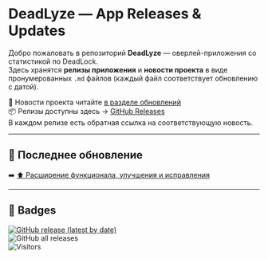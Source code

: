 # DeadLyze — App Releases & Updates

Добро пожаловать в репозиторий **DeadLyze** — оверлей-приложения со статистикой по DeadLock.  
Здесь хранятся **релизы приложения** и **новости проекта** в виде пронумерованных `.md` файлов (каждый файл соответствует обновлению с датой).  

📢 Новости проекта читайте [в разделе обновлений](./)  
📦 Релизы доступны здесь → [GitHub Releases](https://github.com/DeadLyze/deadlyze-app-releases/releases)  
В каждом релизе есть обратная ссылка на соответствующую новость.

---

## 📜 Последнее обновление
➡️ [⬆️ Расширение функционала, улучшения и исправления](https://github.com/DeadLyze/deadlyze-app-releases/blob/main/%233-v1.7.10-04.09.2025.md)

---

## 🔗 Badges
[![GitHub release (latest by date)](https://img.shields.io/github/v/release/DeadLyze/deadlyze-app-releases?style=for-the-badge)](https://github.com/DeadLyze/deadlyze-app-releases/releases)  
![GitHub all releases](https://img.shields.io/github/downloads/DeadLyze/deadlyze-app-releases/total?style=for-the-badge)  
![Visitors](https://visitor-badge.laobi.icu/badge?page_id=DeadLyze.deadlyze-app-releases&style=for-the-badge)
